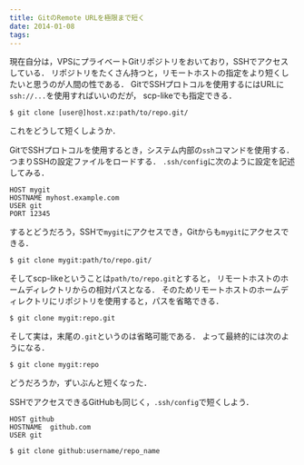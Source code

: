 ```yaml
---
title: GitのRemote URLを極限まで短く
date: 2014-01-08
tags: 
---
```


現在自分は，VPSにプライベートGitリポジトリをおいており，SSHでアクセスしている．
リポジトリをたくさん持つと，リモートホストの指定をより短くしたいと思うのが人間の性である．
GitでSSHプロトコルを使用するにはURLに`ssh://...`を使用すればいいのだが，
scp-likeでも指定できる．

```
$ git clone [user@]host.xz:path/to/repo.git/
```

これをどうして短くしようか．

GitでSSHプロトコルを使用するとき，システム内部の`ssh`コマンドを使用する．
つまりSSHの設定ファイルをロードする．
`.ssh/config`に次のように設定を記述してみる．

```
HOST mygit
HOSTNAME myhost.example.com
USER git 
PORT 12345
```

するとどうだろう，SSHで`mygit`にアクセスでき，Gitからも`mygit`にアクセスできる．

```
$ git clone mygit:path/to/repo.git/
```

そしてscp-likeということは`path/to/repo.git`とすると，
リモートホストのホームディレクトリからの相対パスとなる．
そのためリモートホストのホームディレクトリにリポジトリを使用すると，パスを省略できる．

```
$ git clone mygit:repo.git
```

そして実は，末尾の`.git`というのは省略可能である．
よって最終的には次のようになる．

```
$ git clone mygit:repo
```

どうだろうか，ずいぶんと短くなった．

SSHでアクセスできるGitHubも同じく，`.ssh/config`で短くしよう．

```
HOST github
HOSTNAME  github.com
USER git
```

```
$ git clone github:username/repo_name
```

